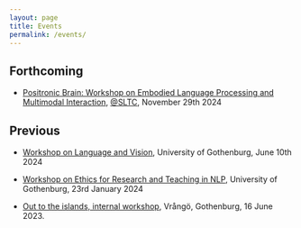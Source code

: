 ```yaml
---
layout: page
title: Events
permalink: /events/
---
```


## Forthcoming

  - [Positronic Brain:  Workshop on Embodied Language Processing and Multimodal Interaction](/events/positronic-brain/positronic-brain.md), [@SLTC](https://sltc2024.github.io), November 29th 2024

## Previous

  - [Workshop on Language and Vision](/events/language-and-vision-workshop/language-and-vision-workshop.md), University of Gothenburg, June 10th 2024

  - [Workshop on Ethics for Research and Teaching in NLP](/events/ethics-for-nlp/ethics-for-nlp.md), University of Gothenburg, 23rd January 2024

  - [Out to the islands, internal workshop](/events/out-to-the-islands/out-to-the-islands.md), Vrångö, Gothenburg, 16 June 2023.
